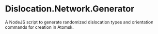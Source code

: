 # Dislocation.Network.Generator
A NodeJS script to generate randomized dislocation types and orientation commands for creation in Atomsk.
